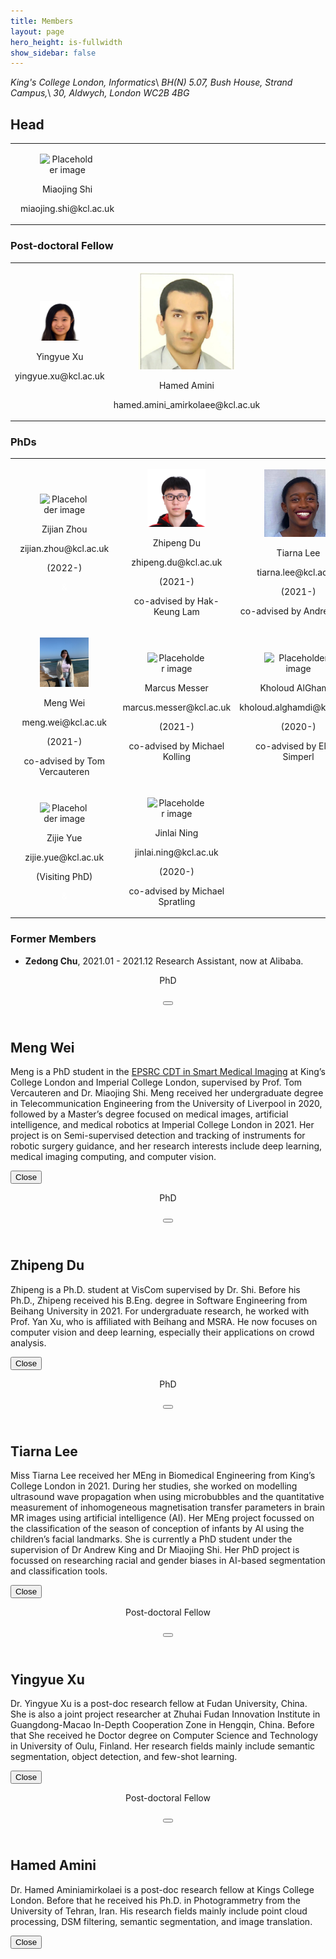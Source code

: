 ```yaml
---
title: Members
layout: page
hero_height: is-fullwidth
show_sidebar: false
---
```



<script src = "https://ajax.googleapis.com/ajax/libs/jquery/2.1.1/jquery.min.js"></script>
*King's College London, Informatics*\\
*BH(N) 5.07, Bush House, Strand Campus,*\\
*30, Aldwych, London WC2B 4BG*

## Head
<Body>
<div>
    <table>
        <tr align="center">
            <td width="30%">
                          <div class="card">
                              <div class="card-content">
                                <div class="media">
                                  <div class="media-left">
                                    <figure class="image is-96x96">
                                      <img src="is-rounded" src="https://www.kcl.ac.uk/importedimages/schools/nms/informatics/miaojing-shi-profile.x850d2601.png?w=320&h=296&crop=160,160,79,20&f=webp" alt="Placeholder image">
                                    </figure>
                                  </div>
                                  <div class="media-content">
                                    <p class="title is-4">Miaojing Shi
                                        <a href="https://sites.google.com/site/miaojingshi/home">
                                            <ion-icon name="home-outline"></ion-icon>
                                        </a>
                                        <a href="https://scholar.google.com/citations?user=aj2XHWoAAAAJ&hl=en">
                                            <ion-icon name="school-outline"></ion-icon>
                                        </a>
                                    </p>
                                    <p class="subtitle is-6">miaojing.shi@kcl.ac.uk</p>                                                               
                                  </div>
                                </div>  
                              </div>
                            </div>
            </td>
            <td width="30%"></td>
            <td width="30%"></td>
        </tr>
    </table>

</div>
</Body>


### Post-doctoral Fellow
<Body>
<div>
    <table width="50%">
        <tr align="center">
            <td width="30%">
                <div class="card">
                  <div class="card-content">
                    <div class="media">
                      <div class="media-left">
                        <figure class="image is-96x96">
                          <img src="/img/Photo_YingyueXu.png" alt="Placeholder image">
                        </figure>
                      </div>
                      <div class="media-content">
                        <p class="title is-4">Yingyue Xu
                           <a>
                              <i id="people-04" aria-hidden="true">
                                 <ion-icon name="school-outline"></ion-icon>
                              </i>
                           </a>
                        </p>
                        <p class="subtitle is-6">yingyue.xu@kcl.ac.uk</p>
                      </div>
                    </div>  
                  </div>
                </div>
            </td>
            <td width="30%">
                <div class="card">
                  <div class="card-content">
                    <div class="media">
                      <div class="media-left">
                        <figure class="image is-96x96">
                          <img src="/img/Photo_Hamed.png" alt="Placeholder image">
                        </figure>
                      </div>
                      <div class="media-content">
                        <p class="title is-4">Hamed Amini
                           <a>
                              <i id="people-05" aria-hidden="true">
                                 <ion-icon name="school-outline"></ion-icon>
                              </i>
                           </a>
                        </p>
                        <p class="subtitle is-6">hamed.amini_amirkolaee@kcl.ac.uk</p>
                      </div>
                    </div>  
                  </div>
                </div>
            </td>
           <td width="30%"></td>
        </tr>
    </table>
    
</div>
</Body>

### PhDs
<Body>
<div>
    <table width="50%">
        <tr align="center">
            <td width="30%">
                <div class="card">
                  <div class="card-content">
                    <div class="media">
                      <div class="media-left">
                        <figure class="image is-96x96">
                          <img src="https://lh6.googleusercontent.com/NGi7j9KF7HWW95z0U3_f5By7HjwzmvI0Woc_ri-7tHaiV8DLjsY1ek3CEmWcuFtLNjI9hDFZpJRZNxL7Q-jixfA=w1280" alt="Placeholder image">
                        </figure>
                      </div>
                      <div class="media-content">
                        <p class="title is-4">Zijian Zhou 
                            <a href="https://sites.google.com/view/zijian-zhou/home">
                                <ion-icon name="school-outline"></ion-icon>
                            </a>
                        </p>
                        <p class="subtitle is-6">zijian.zhou@kcl.ac.uk</p>
                        <p class="subtitle is-6">(2022-)</p> 
                        <p class="subtitle is-6" style="color: #ffffff">&</p>    
                      </div>
                    </div>  
                  </div>
                </div>
           </td>
           <td width="30%">
                <div class="card">
                  <div class="card-content">
                    <div class="media">
                      <div class="media-left">
                        <figure class="image is-96x96">
                          <img src="/img/Photo_ZhipengDu.png" alt="Placeholder image">
                        </figure>
                      </div>
                      <div class="media-content">
                        <p class="title is-4">Zhipeng Du
                           <a>
                              <i id="people-02" aria-hidden="true">
                                 <ion-icon name="school-outline"></ion-icon>
                              </i>
                           </a>
                        </p>
                        <p class="subtitle is-6">zhipeng.du@kcl.ac.uk</p>
                        <p class="subtitle is-6">(2021-)</p>
                        <p class="subtitle is-6">co-advised by Hak-Keung Lam</p>     
                      </div>
                    </div>  
                  </div>
                </div>
           </td>
            <td width="30%">
                <div class="card">
                  <div class="card-content">
                    <div class="media">
                      <div class="media-left">
                        <figure class="image is-96x96">
                          <img src="/img/Photo_Tiarna.png" alt="Placeholder image">
                        </figure>
                      </div>
                      <div class="media-content">
                        <p class="title is-4">Tiarna Lee
                          <a>
                              <i id="people-03" aria-hidden="true">
                                 <ion-icon name="school-outline"></ion-icon>
                              </i>
                           </a>
                        </p>
                        <p class="subtitle is-6">tiarna.lee@kcl.ac.uk</p>
                        <p class="subtitle is-6">(2021-)</p>
                        <p class="subtitle is-6">co-advised by Andrew King</p>
                      </div>
                    </div>  
                  </div>
                </div>
            </td>
        </tr>
        <tr align="center">
           <td width="30%">
              <div class="card">
                  <div class="card-content">
                    <div class="media">
                      <div class="media-left">
                        <figure class="image is-96x96">
                          <img src="/img/Photo_MengWei.png" alt="Placeholder image">
                        </figure>
                      </div>
                      <div class="media-content">
                        <p class="title is-4">Meng Wei
                            <a>
                                <i id="people-01" aria-hidden="true">
                                  <ion-icon name="school-outline"></ion-icon>
                                </i>
                            </a>
                        </p>
                        <p class="subtitle is-6">meng.wei@kcl.ac.uk</p>
                        <p class="subtitle is-6">(2021-)</p>
                        <p class="subtitle is-6">co-advised by Tom Vercauteren</p>
                      </div>
                    </div>  
                  </div>
                </div>
            </td>
            <td width="31%">
              <div class="card">
                  <div class="card-content">
                    <div class="media">
                      <div class="media-left">
                        <figure class="image is-96x96">
                          <img src="https://bulma.io/images/placeholders/96x96.png" alt="Placeholder image">
                        </figure>
                      </div>
                      <div class="media-content">
                        <p class="title is-4">Marcus Messer
                           <a href="https://kclpure.kcl.ac.uk/portal/en/persons/marcus-messer(04f6205b-813a-4620-bb61-31f011d85b5a).html">
                              <ion-icon name="school-outline"></ion-icon>
                           </a>
                        </p>
                        <p class="subtitle is-6">marcus.messer@kcl.ac.uk</p>
                        <p class="subtitle is-6">(2021-)</p>
                        <p class="subtitle is-6">co-advised by Michael Kolling</p>
                      </div>
                    </div>  
                  </div>
                </div>
            </td>
            <td width="31%">
              <div class="card">
                  <div class="card-content">
                    <div class="media">
                      <div class="media-left">
                        <figure class="image is-96x96">
                          <img src="https://www.kcl.ac.uk/newimages/nms/person-profile-160x160/kholoud-alghamdi.xdf2f4938.jpeg?w=160&h=247&crop=160,160,0,65&f=webp" alt="Placeholder image">
                        </figure>
                      </div>
                      <div class="media-content">
                        <p class="title is-4">Kholoud AlGhamdi
                           <a href="https://www.kcl.ac.uk/people/kholoud-alghamdi">
                              <ion-icon name="school-outline"></ion-icon>
                           </a>
                        </p>
                        <p class="subtitle is-6">kholoud.alghamdi@kcl.ac.uk</p>
                        <p class="subtitle is-6">(2020-)</p>
                        <p class="subtitle is-6">co-advised by Elena Simperl</p>
                      </div>
                    </div>  
                  </div>
                </div>
            </td>
          </tr>
          <tr align="center">
            <td width="30%">
                          <div class="card">
                              <div class="card-content">
                                <div class="media">
                                  <div class="media-left">
                                    <figure class="image is-96x96">
                                      <img src="https://i1.rgstatic.net/ii/profile.image/1061340500209664-1630054702888_Q128/Zijie-Yue.jpg" alt="Placeholder image">
                                    </figure>
                                  </div>
                                  <div class="media-content">
                                    <p class="title is-4">Zijie Yue 
                                        <a href="https://www.researchgate.net/profile/Zijie-Yue   ">
                                            <ion-icon name="school-outline"></ion-icon>
                                        </a>
                                    </p>
                                    <p class="subtitle is-6">zijie.yue@kcl.ac.uk</p>
                                    <p class="subtitle is-6">(Visiting PhD)</p> 
                                    <p class="subtitle is-6" style="color: #ffffff">&</p>                                                                  
                                  </div>
                                </div>  
                              </div>
                            </div>
            </td>
            <td width="30%">
              <div class="card">
                  <div class="card-content">
                    <div class="media">
                      <div class="media-left">
                        <figure class="image is-96x96">
                          <img src="https://bulma.io/images/placeholders/96x96.png" alt="Placeholder image">
                        </figure>
                      </div>
                      <div class="media-content">
                        <p class="title is-4">Jinlai Ning</p>
                        <p class="subtitle is-6">jinlai.ning@kcl.ac.uk</p>
                        <p class="subtitle is-6">(2020-)</p>   
                        <p class="subtitle is-6">co-advised by Michael Spratling</p>
                      </div>
                    </div>  
                  </div>
                </div>
            </td>
        </tr>
    </table>
</div>
<script type="module" src="https://unpkg.com/ionicons@5.5.2/dist/ionicons/ionicons.esm.js"></script>
<script nomodule src="https://unpkg.com/ionicons@5.5.2/dist/ionicons/ionicons.js"></script>
</Body>

### Former Members

- **Zedong Chu**, 2021.01 - 2021.12 Research Assistant, now at Alibaba.


<div id="detail-01" class="modal">
  <div class="modal-background"></div>
  <div class="modal-card">
    <header class="modal-card-head">
      <p class="modal-card-title">PhD</p>
      <button class="delete" id="top-close-01" aria-label="close"></button>
    </header>
    <section class="modal-card-body">
      <div class="content">
        <h2>Meng Wei</h2>
        <p>
        Meng is a PhD student in the <a href="https://eur03.safelinks.protection.outlook.com/?url=https%3A%2F%2Fwww.imagingcdt.com%2F&data=04%7C01%7Czhipeng.du%40kcl.ac.uk%7C55e88040047f495dba3308d9bb0eb118%7C8370cf1416f34c16b83c724071654356%7C0%7C0%7C637746494031293155%7CUnknown%7CTWFpbGZsb3d8eyJWIjoiMC4wLjAwMDAiLCJQIjoiV2luMzIiLCJBTiI6Ik1haWwiLCJXVCI6Mn0%3D%7C3000&sdata=TXMWowIu3HnfawaWEw9YQ%2BI30v2LFSeuIhA%2FzhLnk5Y%3D&reserved=0">EPSRC CDT in Smart Medical Imaging</a> at King’s College London and Imperial College London, supervised by Prof. Tom Vercauteren and Dr. Miaojing Shi. Meng received her undergraduate degree in Telecommunication Engineering from the University of Liverpool in 2020, followed by a Master’s degree focused on medical images, artificial intelligence, and medical robotics at Imperial College London in 2021. Her project is on Semi-supervised detection and tracking of instruments for robotic surgery guidance, and her research interests include deep learning, medical imaging computing, and computer vision.
        </p>
      </div>
    </section>
    <footer class="modal-card-foot">
        <button class="button" id="close-01">Close</button>
    </footer>
  </div>
</div>

<div id="detail-02" class="modal">
  <div class="modal-background"></div>
  <div class="modal-card">
    <header class="modal-card-head">
      <p class="modal-card-title">PhD</p>
      <button class="delete" id="top-close-02" aria-label="close"></button>
    </header>
    <section class="modal-card-body">
      <div class="content">
        <h2>Zhipeng Du</h2>
        <p>
        Zhipeng is a Ph.D. student at VisCom supervised by Dr. Shi. Before his Ph.D., Zhipeng received his B.Eng. degree in Software Engineering from Beihang University in 2021. For undergraduate research, he worked with Prof. Yan Xu, who is affiliated with Beihang and MSRA. He now focuses on computer vision and deep learning, especially their applications on crowd analysis.
        </p>
      </div>
    </section>
    <footer class="modal-card-foot">
        <button class="button" id="close-02">Close</button>
    </footer>
  </div>
</div>

<div id="detail-03" class="modal">
  <div class="modal-background"></div>
  <div class="modal-card">
    <header class="modal-card-head">
      <p class="modal-card-title">PhD</p>
      <button class="delete" id="top-close-03" aria-label="close"></button>
    </header>
    <section class="modal-card-body">
      <div class="content">
        <h2>Tiarna Lee</h2>
        <p>
        Miss Tiarna Lee received her MEng in Biomedical Engineering from King’s College London in 2021. During her studies, she worked on modelling ultrasound wave propagation when using microbubbles and the quantitative measurement of inhomogeneous magnetisation transfer parameters in brain MR images using artificial intelligence (AI). Her MEng project focussed on the classification of the season of conception of infants by AI using the children’s facial landmarks. She is currently a PhD student under the supervision of Dr Andrew King and Dr Miaojing Shi. Her PhD project is focussed on researching racial and gender biases in AI-based segmentation and classification tools. 
        </p>
      </div>
    </section>
    <footer class="modal-card-foot">
        <button class="button" id="close-03">Close</button>
    </footer>
  </div>
</div>

<div id="detail-04" class="modal">
  <div class="modal-background"></div>
  <div class="modal-card">
    <header class="modal-card-head">
      <p class="modal-card-title">Post-doctoral Fellow</p>
      <button class="delete" id="top-close-04" aria-label="close"></button>
    </header>
    <section class="modal-card-body">
      <div class="content">
        <h2>Yingyue Xu</h2>
        <p>
        Dr. Yingyue Xu is a post-doc research fellow at Fudan University, China. She is also a joint project researcher at Zhuhai Fudan Innovation Institute in Guangdong-Macao In-Depth Cooperation Zone in Hengqin, China. Before that She received he Doctor degree on Computer Science and Technology in University of Oulu, Finland. Her research fields mainly include semantic segmentation, object detection, and few-shot learning.
        </p>
      </div>
    </section>
    <footer class="modal-card-foot">
        <button class="button" id="close-04">Close</button>
    </footer>
  </div>
</div>

<div id="detail-05" class="modal">
  <div class="modal-background"></div>
  <div class="modal-card">
    <header class="modal-card-head">
      <p class="modal-card-title">Post-doctoral Fellow</p>
      <button class="delete" id="top-close-05" aria-label="close"></button>
    </header>
    <section class="modal-card-body">
      <div class="content">
        <h2>Hamed Amini</h2>
        <p>
        Dr. Hamed Aminiamirkolaei is a post-doc research fellow at Kings College London. Before that he received his Ph.D. in Photogrammetry from the University of Tehran, Iran. His research fields mainly include point cloud processing, DSM filtering, semantic segmentation, and image translation.
        </p>
      </div>
    </section>
    <footer class="modal-card-foot">
        <button class="button" id="close-05">Close</button>
    </footer>
  </div>
</div>
<script>
$("#people-01").click(function() {
  $("#detail-01").addClass("is-active");  
});
$("#top-close-01").click(function() {
   $("#detail-01").removeClass("is-active");
});
$("#close-01").click(function() {
   $("#detail-01").removeClass("is-active");
});
$("#people-02").click(function() {
  $("#detail-02").addClass("is-active");  
});
$("#top-close-02").click(function() {
   $("#detail-02").removeClass("is-active");
});
$("#close-02").click(function() {
   $("#detail-02").removeClass("is-active");
});
$("#people-03").click(function() {
  $("#detail-03").addClass("is-active");  
});
$("#top-close-03").click(function() {
   $("#detail-03").removeClass("is-active");
});
$("#close-03").click(function() {
   $("#detail-03").removeClass("is-active");
});
$("#people-04").click(function() {
  $("#detail-04").addClass("is-active");  
});
$("#top-close-04").click(function() {
   $("#detail-04").removeClass("is-active");
});
$("#close-04").click(function() {
   $("#detail-04").removeClass("is-active");
});
$("#people-05").click(function() {
  $("#detail-05").addClass("is-active");  
});
$("#top-close-05").click(function() {
   $("#detail-05").removeClass("is-active");
});
$("#close-05").click(function() {
   $("#detail-05").removeClass("is-active");
});
</script>
